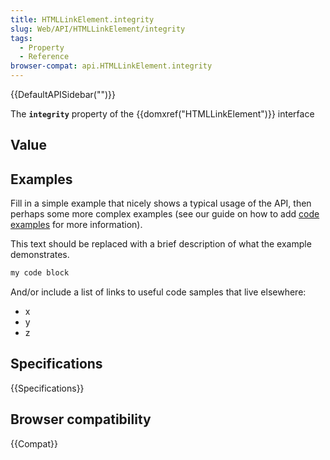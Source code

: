 ```yaml
---
title: HTMLLinkElement.integrity
slug: Web/API/HTMLLinkElement/integrity
tags:
  - Property
  - Reference
browser-compat: api.HTMLLinkElement.integrity
---
```

{{DefaultAPISidebar("")}}

The **`integrity`** property of the {{domxref("HTMLLinkElement")}} interface 

## Value



## Examples

Fill in a simple example that nicely shows a typical usage of the API, then perhaps some more complex examples (see our guide on how to add [code examples](/en-US/docs/MDN/Contribute/Structures/Code_examples) for more information).

This text should be replaced with a brief description of what the example demonstrates.

```js
my code block
```

And/or include a list of links to useful code samples that live elsewhere:

*   x
*   y
*   z

## Specifications

{{Specifications}}

## Browser compatibility

{{Compat}}


